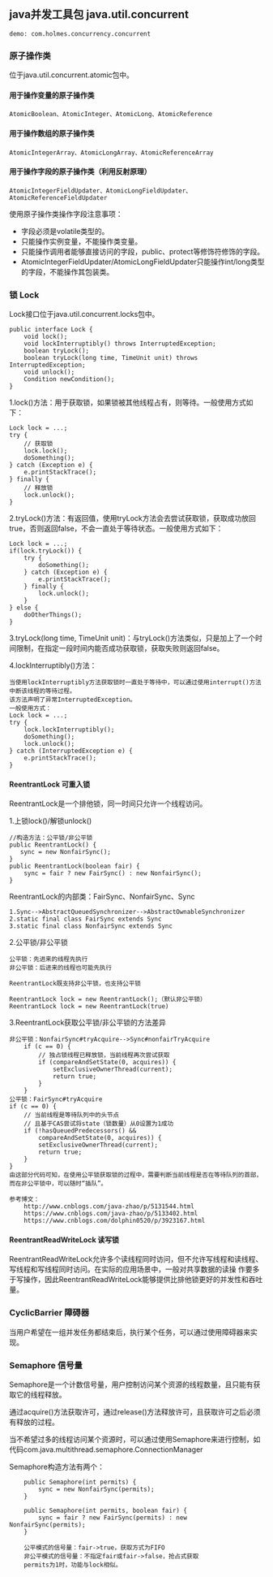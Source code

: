## java并发工具包 java.util.concurrent

    demo: com.holmes.concurrency.concurrent
    
### 原子操作类

位于java.util.concurrent.atomic包中。

#### 用于操作变量的原子操作类

    AtomicBoolean、AtomicInteger、AtomicLong、AtomicReference
    
#### 用于操作数组的原子操作类

    AtomicIntegerArray、AtomicLongArray、AtomicReferenceArray
    
#### 用于操作字段的原子操作类（利用反射原理）

    AtomicIntegerFieldUpdater、AtomicLongFieldUpdater、AtomicReferenceFieldUpdater
   
使用原子操作类操作字段注意事项：

- 字段必须是volatile类型的。
- 只能操作实例变量，不能操作类变量。
- 只能操作调用者能够直接访问的字段，public、protect等修饰符修饰的字段。
- AtomicIntegerFieldUpdater/AtomicLongFieldUpdater只能操作int/long类型的字段，不能操作其包装类。
    
    
### 锁 Lock

Lock接口位于java.util.concurrent.locks包中。

    public interface Lock {
        void lock();
        void lockInterruptibly() throws InterruptedException;
        boolean tryLock();
        boolean tryLock(long time, TimeUnit unit) throws InterruptedException;
        void unlock();
        Condition newCondition();
    }

1.lock()方法：用于获取锁，如果锁被其他线程占有，则等待。一般使用方式如下：
    
    Lock lock = ...;
    try {
        // 获取锁
        lock.lock();
        doSomething();
    } catch (Exception e) {
        e.printStackTrace();
    } finally {
        // 释放锁
        lock.unlock();
    }
    
2.tryLock()方法：有返回值，使用tryLock方法会去尝试获取锁，获取成功放回true，否则返回false，不会一直处于等待状态。一般使用方式如下：
        
    Lock lock = ...;
    if(lock.tryLock()) {
        try {
            doSomething();
        } catch (Exception e) {
            e.printStackTrace();
        } finally {
            lock.unlock();
        }
    } else {
        doOtherThings();
    }
        
3.tryLock(long time, TimeUnit unit)：与tryLock()方法类似，只是加上了一个时间限制，在指定一段时间内能否成功获取锁，获取失败则返回false。
    
4.lockInterruptibly()方法：

    当使用lockInterruptibly方法获取锁时一直处于等待中，可以通过使用interrupt()方法中断该线程的等待过程。
    该方法声明了异常InterruptedException。
    一般使用方式：
    Lock lock = ...;
    try {
        lock.lockInterruptibly();
        doSomething();
        lock.unlock();
    } catch (InterruptedException e) {
        e.printStackTrace();
    }
        

#### ReentrantLock 可重入锁

ReentrantLock是一个排他锁，同一时间只允许一个线程访问。
    
1.上锁lock()/解锁unlock()

    //构造方法：公平锁/非公平锁
    public ReentrantLock() {
       sync = new NonfairSync();
    }
    public ReentrantLock(boolean fair) {
        sync = fair ? new FairSync() : new NonfairSync();
    }
    
ReentrantLock的内部类：FairSync、NonfairSync、Sync

    1.Sync-->AbstractQueuedSynchronizer-->AbstractOwnableSynchronizer
    2.static final class FairSync extends Sync
    3.static final class NonfairSync extends Sync
        
2.公平锁/非公平锁

    公平锁：先进来的线程先执行
    非公平锁：后进来的线程也可能先执行
        
    ReentrantLock既支持非公平锁，也支持公平锁
    
    ReentrantLock lock = new ReentrantLock();（默认非公平锁）
    ReentrantLock lock = new ReentrantLock(true)
    
3.ReentrantLock获取公平锁/非公平锁的方法差异

    非公平锁：NonfairSync#tryAcquire-->Sync#nonfairTryAcquire
        if (c == 0) {
            // 独占锁线程已释放锁，当前线程再次尝试获取
            if (compareAndSetState(0, acquires)) {
                setExclusiveOwnerThread(current);
                return true;
            }
        }
    公平锁：FairSync#tryAcquire
    if (c == 0) {
        // 当前线程是等待队列中的头节点
        // 且基于CAS尝试将state（锁数量）从0设置为1成功
        if (!hasQueuedPredecessors() &&
            compareAndSetState(0, acquires)) {
            setExclusiveOwnerThread(current);
            return true;
        }
    }
    由这部分代码可知，在使用公平锁获取锁的过程中，需要判断当前线程是否在等待队列的首部，而在非公平锁中，可以随时“插队”。
    
    参考博文：
        http://www.cnblogs.com/java-zhao/p/5131544.html
        https://www.cnblogs.com/java-zhao/p/5133402.html
        https://www.cnblogs.com/dolphin0520/p/3923167.html
        
        
#### ReentrantReadWriteLock 读写锁

ReentrantReadWriteLock允许多个读线程同时访问，但不允许写线程和读线程、写线程和写线程同时访问。在实际的应用场景中，一般对共享数据的读操
作要多于写操作，因此ReentrantReadWriteLock能够提供比排他锁更好的并发性和吞吐量。




### CyclicBarrier 障碍器

当用户希望在一组并发任务都结束后，执行某个任务，可以通过使用障碍器来实现。

### Semaphore 信号量

Semaphore是一个计数信号量，用户控制访问某个资源的线程数量，且只能有获取它的线程释放。

通过acquire()方法获取许可，通过release()方法释放许可，且获取许可之后必须有释放的过程。

当不希望过多的线程访问某个资源时，可以通过使用Semaphore来进行控制，如代码com.java.multithread.semaphore.ConnectionManager

Semaphore构造方法有两个：

        public Semaphore(int permits) {
            sync = new NonfairSync(permits);
        }
    
        public Semaphore(int permits, boolean fair) {
            sync = fair ? new FairSync(permits) : new NonfairSync(permits);
        }
        
        公平模式的信号量：fair->true，获取方式为FIFO
        非公平模式的信号量：不指定fair或fair->false，抢占式获取
        permits为1时，功能与lock相似。